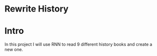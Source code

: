 # Rewrite History


# Intro
In this project I will use RNN to read 9 different history books and create a new one.